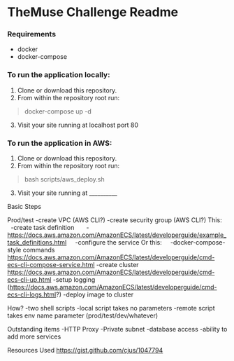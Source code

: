 # TheMuse Challenge Readme

### Requirements
* docker
* docker-compose

### To run the application locally:

1. Clone or download this repository.
2. From within the repository root run:
> docker-compose up -d

3. Visit your site running at localhost port 80

### To run the application in AWS:

1. Clone or download this repository.
2. From within the repository root run:
> bash scripts/aws_deploy.sh

3. Visit your site running at __________


Basic Steps

Prod/test
-create VPC (AWS CLI?)
-create security group (AWS CLI?)
This:
    -create task definition
      -https://docs.aws.amazon.com/AmazonECS/latest/developerguide/example_task_definitions.html
    -configure the service
Or this:
    -docker-compose-style commands
    https://docs.aws.amazon.com/AmazonECS/latest/developerguide/cmd-ecs-cli-compose-service.html
-create cluster https://docs.aws.amazon.com/AmazonECS/latest/developerguide/cmd-ecs-cli-up.html
-setup logging (https://docs.aws.amazon.com/AmazonECS/latest/developerguide/cmd-ecs-cli-logs.html?)
-deploy image to cluster

How?
-two shell scripts
    -local script takes no parameters
    -remote script takes env name parameter (prod/test/dev/whatever)


Outstanding items
-HTTP Proxy
-Private subnet
-database access
-ability to add more services





Resources Used
https://gist.github.com/cjus/1047794
